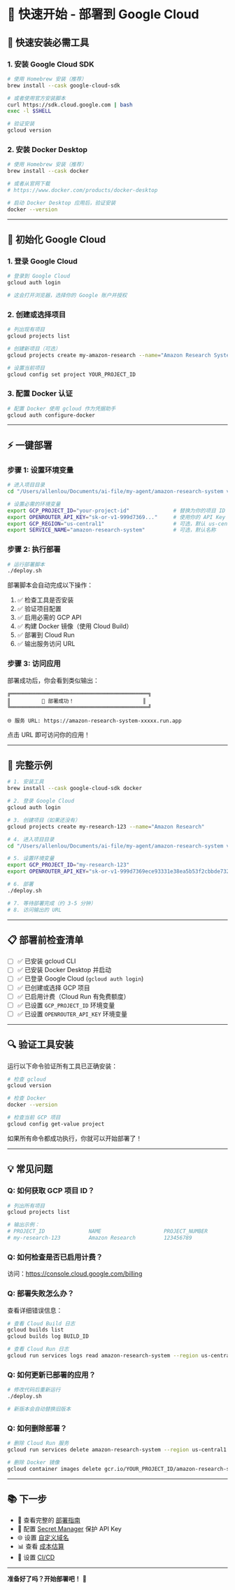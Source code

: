 # 🚀 快速开始 - 部署到 Google Cloud

## 📝 快速安装必需工具

### 1. 安装 Google Cloud SDK

```bash
# 使用 Homebrew 安装（推荐）
brew install --cask google-cloud-sdk

# 或者使用官方安装脚本
curl https://sdk.cloud.google.com | bash
exec -l $SHELL

# 验证安装
gcloud version
```

### 2. 安装 Docker Desktop

```bash
# 使用 Homebrew 安装（推荐）
brew install --cask docker

# 或者从官网下载
# https://www.docker.com/products/docker-desktop

# 启动 Docker Desktop 应用后，验证安装
docker --version
```

---

## 🔐 初始化 Google Cloud

### 1. 登录 Google Cloud

```bash
# 登录到 Google Cloud
gcloud auth login

# 这会打开浏览器，选择你的 Google 账户并授权
```

### 2. 创建或选择项目

```bash
# 列出现有项目
gcloud projects list

# 创建新项目（可选）
gcloud projects create my-amazon-research --name="Amazon Research System"

# 设置当前项目
gcloud config set project YOUR_PROJECT_ID
```

### 3. 配置 Docker 认证

```bash
# 配置 Docker 使用 gcloud 作为凭据助手
gcloud auth configure-docker
```

---

## ⚡ 一键部署

### 步骤 1: 设置环境变量

```bash
# 进入项目目录
cd "/Users/allenlou/Documents/ai-file/my-agent/amazon-research-system v2"

# 设置必需的环境变量
export GCP_PROJECT_ID="your-project-id"              # 替换为你的项目 ID
export OPENROUTER_API_KEY="sk-or-v1-999d7369..."     # 使用你的 API Key
export GCP_REGION="us-central1"                      # 可选，默认 us-central1
export SERVICE_NAME="amazon-research-system"         # 可选，默认名称
```

### 步骤 2: 执行部署

```bash
# 运行部署脚本
./deploy.sh
```

部署脚本会自动完成以下操作：
1. ✅ 检查工具是否安装
2. ✅ 验证项目配置
3. ✅ 启用必需的 GCP API
4. ✅ 构建 Docker 镜像（使用 Cloud Build）
5. ✅ 部署到 Cloud Run
6. ✅ 输出服务访问 URL

### 步骤 3: 访问应用

部署成功后，你会看到类似输出：

```
╔════════════════════════════════════════════╗
║          🎉 部署成功！                      ║
╚════════════════════════════════════════════╝

🌐 服务 URL: https://amazon-research-system-xxxxx.run.app
```

点击 URL 即可访问你的应用！

---

## 🎯 完整示例

```bash
# 1. 安装工具
brew install --cask google-cloud-sdk docker

# 2. 登录 Google Cloud
gcloud auth login

# 3. 创建项目（如果还没有）
gcloud projects create my-research-123 --name="Amazon Research"

# 4. 进入项目目录
cd "/Users/allenlou/Documents/ai-file/my-agent/amazon-research-system v2"

# 5. 设置环境变量
export GCP_PROJECT_ID="my-research-123"
export OPENROUTER_API_KEY="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"

# 6. 部署
./deploy.sh

# 7. 等待部署完成（约 3-5 分钟）
# 8. 访问输出的 URL
```

---

## 📋 部署前检查清单

- [ ] ✅ 已安装 gcloud CLI
- [ ] ✅ 已安装 Docker Desktop 并启动
- [ ] ✅ 已登录 Google Cloud (`gcloud auth login`)
- [ ] ✅ 已创建或选择 GCP 项目
- [ ] ✅ 已启用计费（Cloud Run 有免费额度）
- [ ] ✅ 已设置 `GCP_PROJECT_ID` 环境变量
- [ ] ✅ 已设置 `OPENROUTER_API_KEY` 环境变量

---

## 🔍 验证工具安装

运行以下命令验证所有工具已正确安装：

```bash
# 检查 gcloud
gcloud version

# 检查 Docker
docker --version

# 检查当前 GCP 项目
gcloud config get-value project
```

如果所有命令都成功执行，你就可以开始部署了！

---

## 💡 常见问题

### Q: 如何获取 GCP 项目 ID？
```bash
# 列出所有项目
gcloud projects list

# 输出示例：
# PROJECT_ID              NAME                    PROJECT_NUMBER
# my-research-123         Amazon Research         123456789
```

### Q: 如何检查是否已启用计费？
访问：https://console.cloud.google.com/billing

### Q: 部署失败怎么办？
查看详细错误信息：
```bash
# 查看 Cloud Build 日志
gcloud builds list
gcloud builds log BUILD_ID

# 查看 Cloud Run 日志
gcloud run services logs read amazon-research-system --region us-central1
```

### Q: 如何更新已部署的应用？
```bash
# 修改代码后重新运行
./deploy.sh

# 新版本会自动替换旧版本
```

### Q: 如何删除部署？
```bash
# 删除 Cloud Run 服务
gcloud run services delete amazon-research-system --region us-central1

# 删除 Docker 镜像
gcloud container images delete gcr.io/YOUR_PROJECT_ID/amazon-research-system
```

---

## 📚 下一步

- 📖 查看完整的 [部署指南](./DEPLOYMENT_GUIDE.md)
- 🔐 配置 [Secret Manager](./DEPLOYMENT_GUIDE.md#使用-secret-manager推荐) 保护 API Key
- 🌐 设置 [自定义域名](./DEPLOYMENT_GUIDE.md#自定义域名)
- 📊 查看 [成本估算](./DEPLOYMENT_GUIDE.md#成本估算)
- 🔄 设置 [CI/CD](./DEPLOYMENT_GUIDE.md#cicd-集成)

---

**准备好了吗？开始部署吧！** 🚀
